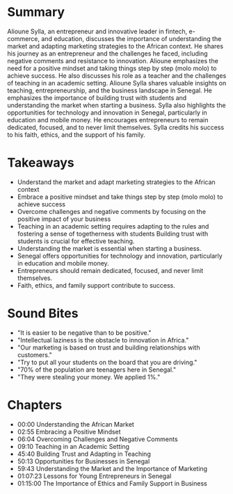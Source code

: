 # Summary
Alioune Sylla, an entrepreneur and innovative leader in fintech, e-commerce, and education, discusses the importance of understanding the market and adapting marketing strategies to the African context. He shares his journey as an entrepreneur and the challenges he faced, including negative comments and resistance to innovation. Alioune emphasizes the need for a positive mindset and taking things step by step (molo molo) to achieve success. He also discusses his role as a teacher and the challenges of teaching in an academic setting. Alioune Sylla shares valuable insights on teaching, entrepreneurship, and the business landscape in Senegal. He emphasizes the importance of building trust with students and understanding the market when starting a business. Sylla also highlights the opportunities for technology and innovation in Senegal, particularly in education and mobile money. He encourages entrepreneurs to remain dedicated, focused, and to never limit themselves. Sylla credits his success to his faith, ethics, and the support of his family.


# Takeaways
- Understand the market and adapt marketing strategies to the African context
- Embrace a positive mindset and take things step by step (molo molo) to achieve success
- Overcome challenges and negative comments by focusing on the positive impact of your business
- Teaching in an academic setting requires adapting to the rules and fostering a sense of togetherness with students Building trust with students is crucial for effective teaching.
- Understanding the market is essential when starting a business.
- Senegal offers opportunities for technology and innovation, particularly in education and mobile money.
- Entrepreneurs should remain dedicated, focused, and never limit themselves.
- Faith, ethics, and family support contribute to success.


# Sound Bites
- "It is easier to be negative than to be positive."
- "Intellectual laziness is the obstacle to innovation in Africa."
- "Our marketing is based on trust and building relationships with customers."
- "Try to put all your students on the board that you are driving."
- "70% of the population are teenagers here in Senegal."
- "They were stealing your money. We applied 1%."


# Chapters
- 00:00 Understanding the African Market
- 02:55 Embracing a Positive Mindset
- 06:04 Overcoming Challenges and Negative Comments
- 09:10 Teaching in an Academic Setting
- 45:40 Building Trust and Adapting in Teaching
- 50:13 Opportunities for Businesses in Senegal
- 59:43 Understanding the Market and the Importance of Marketing
- 01:07:23 Lessons for Young Entrepreneurs in Senegal
- 01:15:00 The Importance of Ethics and Family Support in Business